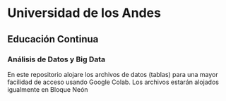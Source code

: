 # Universidad de los Andes
## Educación Continua
### Análisis de Datos y Big Data
En este repositorio alojare los archivos de datos (tablas) para una mayor facilidad de acceso usando Google Colab. Los archivos estarán alojados igualmente en Bloque Neón
